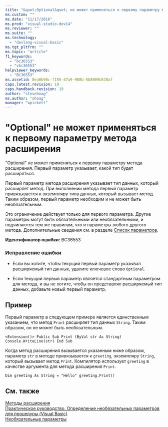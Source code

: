 ```yaml
---
title: "&quot;Optional&quot; не может применяться к первому параметру метода расширения | Microsoft Docs"
ms.custom: ""
ms.date: "11/17/2016"
ms.prod: "visual-studio-dev14"
ms.reviewer: ""
ms.suite: ""
ms.technology: 
  - "devlang-visual-basic"
ms.tgt_pltfrm: ""
ms.topic: "article"
f1_keywords: 
  - "bc36553"
  - "vbc36553"
helpviewer_keywords: 
  - "BC36553"
ms.assetid: 8ea0b90c-f155-47a9-988b-5b8009b510af
caps.latest.revision: 19
caps.handback.revision: 19
author: "stevehoag"
ms.author: "shoag"
manager: "wpickett"
---
```

# &quot;Optional&quot; не может применяться к первому параметру метода расширения
"Optional" не может применяться к первому параметру метода расширения. Первый параметр указывает, какой тип будет расширяться.  
  
 Первый параметр метода расширения указывает тип данных, который расширяет метод. При выполнении метода первый параметр привязывается к экземпляру типа данных, который вызывает метод. Таким образом, первый параметр необходим и не может быть необязательным.  
  
 Это ограничение действует только для первого параметра. Другие параметры могут быть обязательными или необязательными, и подчиняются тем же правилам, что и параметры любого другого метода. Дополнительные сведения см. в разделе [Список параметров](/dotnet/visual-basic/language-reference/statements/parameter-list).  
  
 **Идентификатор ошибки:** BC36553  
  
### Исправление ошибки  
  
-   Если вы хотите, чтобы текущий первый параметр указывал расширяемый тип данных, удалите ключевое слово `Optional`.  
  
-   Если текущий первый параметр является стандартным параметром для метода, и вы не хотите, чтобы он представлял расширяемый тип данных, добавьте новый первый параметр.  
  
## Пример  
 Первый параметр в следующем примере является единственным указанием, что метод `Print` расширяет тип данных `String`. Таким образом, он не может быть необязательным.  
  
```  
<Extension()> Public Sub Print (ByVal str As String) Console.WriteLine(str) End Sub  
```  
  
 Когда метод расширения вызывается указанным ниже образом, параметр `str` в методе привязывается к `greeting`, экземпляру `String`, который вызывает метод `Print`. Компилятор использует `greeting` в качестве аргумента для метода расширения `Print`.  
  
```  
Dim greeting As String = "Hello" greeting.Print()  
```  
  
## См. также  
 [Методы расширения](/dotnet/visual-basic/programming-guide/language-features/procedures/extension-methods)   
 [Практическое руководство. Определение необязательных параметров для процедуры \(Visual Basic\)](http://msdn.microsoft.com/ru-ru/0b32b312-0da0-489b-96ad-7dcb1f1f8f88)   
 [Необязательные параметры](/dotnet/visual-basic/programming-guide/language-features/procedures/optional-parameters)